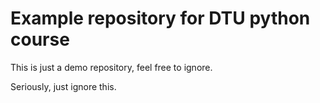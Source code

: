 # Example repository for DTU python course

This is just a demo repository, feel free to ignore.

Seriously, just ignore this.
